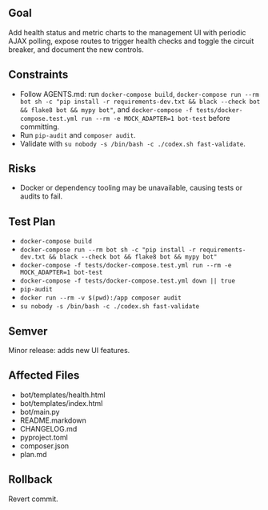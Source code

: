 ## Goal
Add health status and metric charts to the management UI with periodic AJAX polling, expose routes to trigger health checks and toggle the circuit breaker, and document the new controls.

## Constraints
- Follow AGENTS.md: run `docker-compose build`, `docker-compose run --rm bot sh -c "pip install -r requirements-dev.txt && black --check bot && flake8 bot && mypy bot"`, and `docker-compose -f tests/docker-compose.test.yml run --rm -e MOCK_ADAPTER=1 bot-test` before committing.
- Run `pip-audit` and `composer audit`.
- Validate with `su nobody -s /bin/bash -c ./codex.sh fast-validate`.

## Risks
- Docker or dependency tooling may be unavailable, causing tests or audits to fail.

## Test Plan
- `docker-compose build`
- `docker-compose run --rm bot sh -c "pip install -r requirements-dev.txt && black --check bot && flake8 bot && mypy bot"`
- `docker-compose -f tests/docker-compose.test.yml run --rm -e MOCK_ADAPTER=1 bot-test`
- `docker-compose -f tests/docker-compose.test.yml down || true`
- `pip-audit`
- `docker run --rm -v $(pwd):/app composer audit`
- `su nobody -s /bin/bash -c ./codex.sh fast-validate`

## Semver
Minor release: adds new UI features.

## Affected Files
- bot/templates/health.html
- bot/templates/index.html
- bot/main.py
- README.markdown
- CHANGELOG.md
- pyproject.toml
- composer.json
- plan.md

## Rollback
Revert commit.
